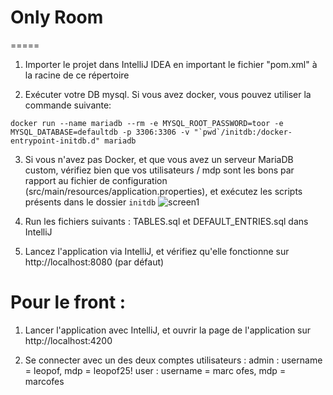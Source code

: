 # Only Room
=====

1. Importer le projet dans IntelliJ IDEA en important le fichier "pom.xml" à la racine de ce répertoire

2. Exécuter votre DB mysql. Si vous avez docker, vous pouvez utiliser la commande suivante:
```
docker run --name mariadb --rm -e MYSQL_ROOT_PASSWORD=toor -e MYSQL_DATABASE=defaultdb -p 3306:3306 -v "`pwd`/initdb:/docker-entrypoint-initdb.d" mariadb
```

3. Si vous n'avez pas Docker, et que vous avez un serveur MariaDB custom, vérifiez bien que vos utilisateurs / mdp sont les bons par rapport au fichier de configuration (src/main/resources/application.properties), et exécutez les scripts présents dans le dossier `initdb`
![screen1](https://user-images.githubusercontent.com/63356912/97811385-92d5b900-1c7a-11eb-9268-ba39cb970502.jpg)

4. Run les fichiers suivants : TABLES.sql et DEFAULT_ENTRIES.sql dans IntelliJ

5. Lancez l'application via IntelliJ, et vérifiez qu'elle fonctionne sur http://localhost:8080 (par défaut)

# Pour le front :

1. Lancer l'application avec IntelliJ, et ouvrir la page de l'application sur http://localhost:4200

2. Se connecter avec un des deux comptes utilisateurs : admin : username = leopof, mdp = leopof25!
                                                        user  : username = marc ofes, mdp = marcofes
